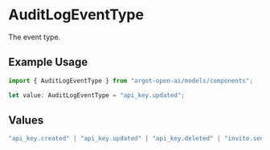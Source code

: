 # AuditLogEventType

The event type.

## Example Usage

```typescript
import { AuditLogEventType } from "argot-open-ai/models/components";

let value: AuditLogEventType = "api_key.updated";
```

## Values

```typescript
"api_key.created" | "api_key.updated" | "api_key.deleted" | "invite.sent" | "invite.accepted" | "invite.deleted" | "login.succeeded" | "login.failed" | "logout.succeeded" | "logout.failed" | "organization.updated" | "project.created" | "project.updated" | "project.archived" | "service_account.created" | "service_account.updated" | "service_account.deleted" | "user.added" | "user.updated" | "user.deleted"
```